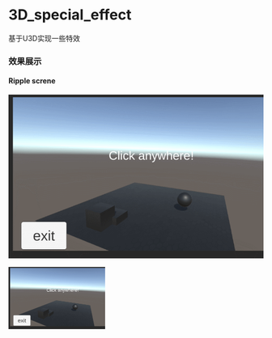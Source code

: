 # 3D_special_effect
基于U3D实现一些特效

### 效果展示

#### Ripple screne

![image](https://github.com/NextoneX/3D_special_effect/blob/master/resource/demo.gif)

<img src="https://github.com/NextoneX/3D_special_effect/blob/master/resource/demo.gif" style="zoom:25%;" />